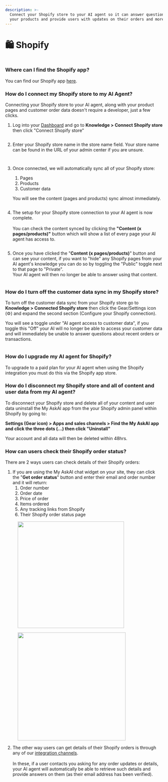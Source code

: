 ```yaml
---
description: >-
  Connect your Shopify store to your AI agent so it can answer questions about
  your products and provide users with updates on their orders and more.
---
```


# 🛍️ Shopify

<figure><img src="../.gitbook/assets/image (483).png" alt=""><figcaption></figcaption></figure>

### Where can I find the Shopify app?

You can find our Shopify app [here](https://apps.shopify.com/my-askai-ai-support-agent).

### How do I connect my Shopify store to my AI Agent?

Connecting your Shopify store to your AI agent, along with your product pages and customer order data doesn't require a developer, just a few clicks.

1. Log into your [Dashboard](https://myaskai.com/dashboard) and go to **Knowledge > Connect Shopify store** then click "Connect Shopify store"

<figure><img src="../.gitbook/assets/image (32).png" alt=""><figcaption></figcaption></figure>

2. Enter your Shopify store name in the store name field. Your store name can be found in the URL of your admin center if you are unsure.

<figure><img src="../.gitbook/assets/image (33).png" alt=""><figcaption></figcaption></figure>

<figure><img src="../.gitbook/assets/image (34).png" alt=""><figcaption></figcaption></figure>

3.  Once connected, we will automatically sync all of your Shopify store:

    1. Pages
    2. Products
    3. Customer data

    You will see the content (pages and products) sync almost immediately.

<figure><img src="../.gitbook/assets/image (36).png" alt=""><figcaption></figcaption></figure>

4. The setup for your Shopify store connection to your AI agent is now complete. \
   \
   You can check the content synced by clicking the **"Content (x pages/products)"** button which will show a list of every page your AI agent has access to.

<figure><img src="../.gitbook/assets/image (38).png" alt=""><figcaption></figcaption></figure>

5. Once you have clicked the "**Content (x pages/products)**" button and can see your content, if you want to "hide" any Shopify pages from your AI agent's knowledge you can do so by toggling the "Public" toggle next to that page to "Private". \
   Your AI agent will then no longer be able to answer using that content.

<figure><img src="../.gitbook/assets/image (39).png" alt=""><figcaption></figcaption></figure>

### How do I turn off the customer data sync in my Shopify store?

To turn off the customer data sync from your Shopify store go to **Knowledge > Connected Shopify store** then click the Gear/Settings icon (⚙️) and expand the second section (Configure your Shopify connection).

You will see a toggle under "AI agent access to customer data", if you toggle this "Off" your AI will no longer be able to access your customer data and will immediately be unable to answer questions about recent orders or transactions.

<figure><img src="../.gitbook/assets/image (37).png" alt=""><figcaption></figcaption></figure>

### How do I upgrade my AI agent for Shopify?

To upgrade to a paid plan for your AI agent when using the Shopify integration you must do this via the Shopify app store.

### How do I disconnect my Shopify store and all of content and user data from my AI agent?

To disconnect your Shopify store and delete all of your content and user data uninstall the My AskAI app from the your Shopify admin panel within Shopify by going to:

**Settings (Gear icon) > Apps and sales channels > Find the My AskAI app and click the three dots (...) then click "Uninstall"**

Your account and all data will then be deleted within 48hrs.

### How can users check their Shopify order status?

There are 2 ways users can check details of their Shopify orders:

1. If you are using the My AskAI chat widget on your site, they can click the "**Get order status**" button and enter their email and order number and it will return:
   1. Order number
   2. Order date
   3. Price of order
   4. Items ordered
   5. Any tracking links from Shopify
   6. Their Shopify order status page&#x20;

<figure><img src="../.gitbook/assets/image (40).png" alt="" width="340"><figcaption></figcaption></figure>

<figure><img src="../.gitbook/assets/image (42).png" alt="" width="345"><figcaption></figcaption></figure>

2. The other way users can get details of their Shopify orders is through any of our [integration channels](channels/).\
   \
   In these, if a user contacts you asking for any order updates or details, your AI agent will automatically be able to retrieve such details and provide answers on them (as their email address has been verified).

<figure><img src="../.gitbook/assets/image (43).png" alt=""><figcaption></figcaption></figure>
